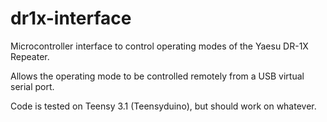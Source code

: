 # dr1x-interface

Microcontroller interface to control operating modes of the Yaesu DR-1X Repeater.

Allows the operating mode to be controlled remotely from a USB virtual serial port.

Code is tested on Teensy 3.1 (Teensyduino), but should work on whatever.

